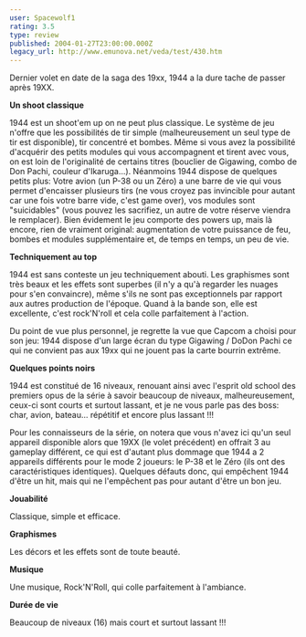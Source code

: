 ```yaml
---
user: Spacewolf1
rating: 3.5
type: review
published: 2004-01-27T23:00:00.000Z
legacy_url: http://www.emunova.net/veda/test/430.htm
---
```

Dernier volet en date de la saga des 19xx, 1944 a la dure tache de passer après 19XX.  

  

**Un shoot classique**  

1944 est un shoot'em up on ne peut plus classique. Le système de jeu n'offre que les possibilités de tir simple (malheureusement un seul type de tir est disponible), tir concentré et bombes. Même si vous avez la possibilité d'acquérir des petits modules qui vous accompagnent et tirent avec vous, on est loin de l'originalité de certains titres (bouclier de Gigawing, combo de Don Pachi, couleur d'Ikaruga...). Néanmoins 1944 dispose de quelques petits plus: Votre avion (un P-38 ou un Zéro) a une barre de vie qui vous permet d'encaisser plusieurs tirs (ne vous croyez pas invincible pour autant car une fois votre barre vide, c'est game over), vos modules sont "suicidables" (vous pouvez les sacrifiez, un autre de votre réserve viendra le remplacer). Bien évidement le jeu comporte des powers up, mais là encore, rien de vraiment original: augmentation de votre puissance de feu, bombes et modules supplémentaire et, de temps en temps, un peu de vie.  

  

**Techniquement au top**  

1944 est sans conteste un jeu techniquement abouti. Les graphismes sont très beaux et les effets sont superbes (il n'y a qu'à regarder les nuages pour s'en convaincre), même s'ils ne sont pas exceptionnels par rapport aux autres production de l'époque. Quand à la bande son, elle est excellente, c'est rock'N'roll et cela colle parfaitement à l'action.  

Du point de vue plus personnel, je regrette la vue que Capcom a choisi pour son jeu: 1944 dispose d'un large écran du type Gigawing / DoDon Pachi ce qui ne convient pas aux 19xx qui ne jouent pas la carte bourrin extrême.  

  

**Quelques points noirs**  

1944 est constitué de 16 niveaux, renouant ainsi avec l'esprit old school des premiers opus de la série à savoir beaucoup de niveaux, malheureusement, ceux-ci sont courts et surtout lassant, et je ne vous parle pas des boss: char, avion, bateau... répétitif et encore plus lassant !!!  

Pour les connaisseurs de la série, on notera que vous n'avez ici qu'un seul appareil disponible alors que 19XX (le volet précédent) en offrait 3 au gameplay différent, ce qui est d'autant plus dommage que 1944 a 2 appareils différents pour le mode 2 joueurs: le P-38 et le Zéro (ils ont des caractéristiques identiques). Quelques défauts donc, qui empêchent 1944 d'être un hit, mais qui ne l'empêchent pas pour autant d'être un bon jeu.  

  

  

**Jouabilité**  

Classique, simple et efficace.  

**Graphismes**  

Les décors et les effets sont de toute beauté.  

**Musique**  

Une musique, Rock'N'Roll, qui colle parfaitement à l'ambiance.  

**Durée de vie**  

Beaucoup de niveaux (16) mais court et surtout lassant !!!